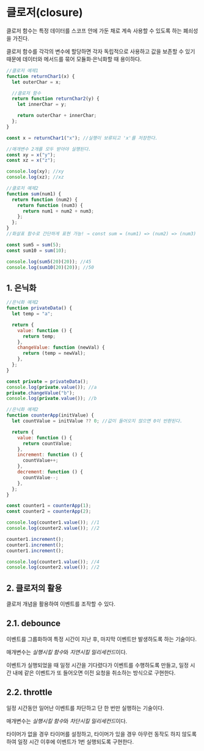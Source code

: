 # 클로저(closure)

클로저 함수는 특정 데이터를 스코프 안에 가둔 채로 계속 사용할 수 있도록 하는 폐쇠성을 가진다.

클로저 함수를 각각의 변수에 할당하면 각자 독립적으로 사용하고 값을 보존할 수 있기 때문에 데이터와 메서드를 묶어 모듈화·은닉화할 때 용이하다.

```javascript
//클로저 예제1
function returnChar1(x) {
  let outerChar = x;

  //클로저 함수
  return function returnChar2(y) {
    let innerChar = y;

    return outerChar + innerChar;
  };
}

const x = returnChar1("x"); //실행이 보류되고 'x'를 저장한다.

//매개변수 2개를 모두 받아야 실행된다.
const xy = x("y");
const xz = x("z");

console.log(xy); //xy
console.log(xz); //xz
```

```javascript
//클로저 예제2
function sum(num1) {
  return function (num2) {
    return function (num3) {
      return num1 + num2 + num3;
    };
  };
}
//화살표 함수로 간단하게 표현 가능! → const sum = (num1) => (num2) => (num3) => num1 + num2 + num3;

const sum5 = sum(5);
const sum10 = sum(10);

console.log(sum5(20)(20)); //45
console.log(sum10(20)(20)); //50
```

## 1. 은닉화

```javascript
//은닉화 예제2
function privateData() {
  let temp = "a";

  return {
    value: function () {
      return temp;
    },
    changeValue: function (newVal) {
      return (temp = newVal);
    },
  };
}

const private = privateData();
console.log(private.value()); //a
private.changeValue("b");
console.log(private.value()); //b
```

```javascript
//은닉화 예제2
function counterApp(initValue) {
  let countValue = initValue ?? 0; //값이 들어오지 않으면 0이 반환된다.

  return {
    value: function () {
      return countValue;
    },
    increment: function () {
      countValue++;
    },
    decrement: function () {
      countValue--;
    },
  };
}

const counter1 = counterApp(1);
const counter2 = counterApp(2);

console.log(counter1.value()); //1
console.log(counter2.value()); //2

counter1.increment();
counter1.increment();
counter1.increment();

console.log(counter1.value()); //4
console.log(counter2.value()); //2
```

## 2. 클로저의 활용

클로저 개념을 활용하여 이벤트를 조작할 수 있다.

## 2.1. debounce

이벤트를 그룹화하여 특정 시간이 지난 후, 마지막 이벤트만 발생하도록 하는 기술이다.

매개변수는 *실행시킬 함수*와 *지연시킬 밀리세컨드*이다.

이벤트가 실행되었을 때 일정 시간을 기다렸다가 이벤트를 수행하도록 만들고, 일정 시간 내에 같은 이벤트가 또 들어오면 이전 요청을 취소하는 방식으로 구현한다.

## 2.2. throttle

일정 시간동안 일어난 이벤트를 차단하고 단 한 번만 실행하는 기술이다.

매개변수는 *실행시킬 함수*와 *차단시킬 밀리세컨드*이다.

타이머가 없을 경우 타이머를 설정하고, 타이머가 있을 경우 아무런 동작도 하지 않도록 하여 일정 시간 이후에 이벤트가 1번 실행되도록 구현한다.
